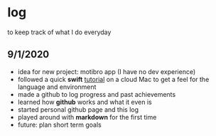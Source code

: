 # log
to keep track of what I do everyday

## 9/1/2020
- idea for new project: motibro app (I have no dev experience)
- followed a quick **swift** [tutorial](https://www.youtube.com/watch?v=bZNAFkkUeKs) on a cloud Mac to get a feel for the language and environment
- made a github to log progress and past achievements
- learned how **github** works and what it even is
- started personal github page and this log
- played around with **markdown** for the first time
- future: plan short term goals
